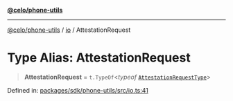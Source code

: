 [**@celo/phone-utils**](../../README.md)

***

[@celo/phone-utils](../../modules.md) / [io](../README.md) / AttestationRequest

# Type Alias: AttestationRequest

> **AttestationRequest** = `t.TypeOf`\<*typeof* [`AttestationRequestType`](../variables/AttestationRequestType.md)\>

Defined in: [packages/sdk/phone-utils/src/io.ts:41](https://github.com/celo-org/developer-tooling/blob/master/packages/sdk/phone-utils/src/io.ts#L41)
